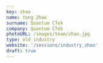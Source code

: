 ```yaml
---
key: zhao
name: Yong Zhao
surname: Quantum CTek
company: Quantum CTek
photoURL: /images/team/zhao.jpg
type: old industry
website: '/sessions/industry_zhao'
draft: true
---
```

